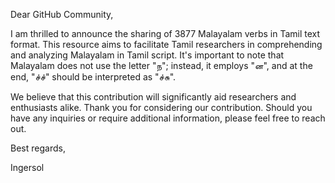 Dear GitHub Community,

I am thrilled to announce the sharing of 3877 Malayalam verbs in Tamil text format. This resource aims to facilitate Tamil researchers in comprehending and analyzing Malayalam in Tamil script. It's important to note that Malayalam does not use the letter "ந"; instead, it employs "ன", and at the end, "ச்ச்" should be interpreted as "ச்சு".

We believe that this contribution will significantly aid researchers and enthusiasts alike. Thank you for considering our contribution. Should you have any inquiries or require additional information, please feel free to reach out.

Best regards,

Ingersol
